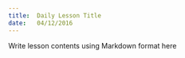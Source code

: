 ```yaml
---
title:  Daily Lesson Title
date:   04/12/2016
---
```


Write lesson contents using Markdown format here
